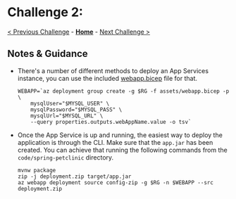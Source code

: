 # Challenge 2: 

[< Previous Challenge](./solution-01.md) - **[Home](../README.md)** - [Next Challenge >](./solution-03.md)

## Notes & Guidance

- There's a number of different methods to deploy an App Services instance, you can use the included [webapp.bicep](./assets/webapp.bicep) file for that. 

    ```shell
    WEBAPP=`az deployment group create -g $RG -f assets/webapp.bicep -p \
        mysqlUser="$MYSQL_USER" \
        mysqlPassword="$MYSQL_PASS" \
        mysqlUrl="$MYSQL_URL" \
        --query properties.outputs.webAppName.value -o tsv`
    ```

- Once the App Service is up and running, the easiest way to deploy the application is through the CLI. Make sure that the `app.jar` has been created. You can achieve that running the following commands from the `code/spring-petclinic` directory.

    ```shell
    mvnw package
    zip -j deployment.zip target/app.jar
    az webapp deployment source config-zip -g $RG -n $WEBAPP --src deployment.zip
    ```
